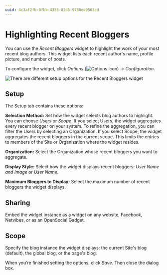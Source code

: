 ```yaml
---
uuid: 4c3af2fb-8fbb-4355-82d5-9788ed9503cd
---
```

# Highlighting Recent Bloggers

You can use the *Recent Bloggers* widget to highlight the work of your most recent blog authors. This widget lists each recent author's name, profile picture, and number of posts. 

To configure the widget, click _Options_ (![Options icon](../../images/icon-app-options.png)) &rarr; _Configuration_.

![There are different setup options for the Recent Bloggers widget](highlighting-recent-bloggers/images/02.png)

## Setup

The Setup tab contains these options:

**Selection Method:** Set how the widget selects blog authors to highlight. You can choose *Users* or *Scope*. If you select Users, the widget aggregates every recent blogger on your system. To refine the aggregation, you can filter the Users by selecting an Organization. If you select Scope, the widget aggregates the recent bloggers in the current scope. This limits the entries to members of the Site or Organization where the widget resides.

**Organization:** Select the Organization whose recent bloggers you want to aggregate.

**Display Style:** Select how the widget displays recent bloggers: *User Name and Image* or *User Name*.

**Maximum Bloggers to Display:** Select the maximum number of recent bloggers the widget displays.

## Sharing

Embed the widget instance as a widget on any website, Facebook, Netvibes, or as an OpenSocial Gadget.

## Scope

Specify the blog instance the widget displays: the current Site's blog (default), the global blog, or the page's blog.

When you’re finished setting the options, click *Save*. Then close the dialog box.
